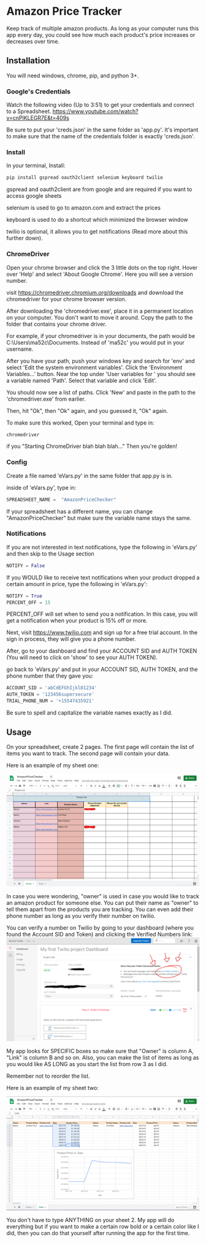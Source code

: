 # Amazon Price Tracker

Keep track of multiple amazon products. As long as your computer runs this app every day, you could see how much each product's price increases or decreases over time.

## Installation

You will need windows, chrome, pip, and python 3+.

### Google's Credentials
Watch the following video (Up to 3:51) to get your credentials and connect to a Spreadsheet. https://www.youtube.com/watch?v=cnPlKLEGR7E&t=409s

Be sure to put your 'creds.json' in the same folder as 'app.py'. It's important to make sure that the name of the credentials folder is exactly 'creds.json'.

### Install
In your terminal, Install:
```bash
pip install gspread oauth2client selenium keyboard twilio
```
gspread and oauth2client are from google and are required if you want to access google sheets

selenium is used to go to amazon.com and extract the prices

keyboard is used to do a shortcut which minimized the browser window

twilio is optional, it allows you to get notifications (Read more about this further down).

### ChromeDriver
Open your chrome browser and click the 3 little dots on the top right. Hover over 'Help' and select 'About Google Chrome'. Here you will see a version number. 

visit https://chromedriver.chromium.org/downloads and download the chromedriver for your chrome browser version.

After downloading the 'chromedriver.exe', place it in a permanent location on your computer. You don't want to move it around. Copy the path to the folder that contains your chrome driver.

For example, if your chromedriver is in your documents, the path would be C:\Users\ma52c\Documents. Instead of 'ma52c' you would put in your username.

After you have your path, push your windows key and search for 'env' and select 'Edit the system environment variables'. Click the 'Environment Variables...' button. Near the top under 'User variables for <Your Username>' you should see a variable named 'Path'. Select that variable and click 'Edit'.

You should now see a list of paths. Click 'New' and paste in the path to the 'chromedriver.exe' from earlier.

Then, hit "Ok", then "Ok" again, and you guessed it, "Ok" again.

To make sure this worked, Open your terminal and type in:
```bash
chromedriver
```

if you "Starting ChromeDriver blah blah blah..." Then you're golden!

### Config
Create a file named 'eVars.py' in the same folder that app.py is in.

inside of 'eVars.py', type in:
```python
SPREADSHEET_NAME =  "AmazonPriceChecker"
```
If your spreadsheet has a different name, you can change "AmazonPriceChecker" but make sure the variable name stays the same.

### Notifications
If you are not interested in text notifications, type the following in 'eVars.py' and then skip to the Usage section
```python
NOTIFY = False
```

If you WOULD like to receive text notifications when your product dropped a certain amount in price, type the following in 'eVars.py':
```python
NOTIFY = True
PERCENT_OFF = 15
```
PERCENT_OFF will set when to send you a notification. In this case, you will get a notification when your product is 15% off or more.

Next, visit https://www.twilio.com and sign up for a free trial account. In the sign in process, they will give you a phone number.

After, go to your dashboard and find your ACCOUNT SID and AUTH TOKEN (You will need to click on 'show' to see your AUTH TOKEN). 

go back to 'eVars.py' and put in your ACCOUNT SID, AUTH TOKEN, and the phone number that they gave you:
```python
ACCOUNT_SID = 'abCdEFGhIjklO1234'
AUTH_TOKEN = '123456supersecure'
TRIAL_PHONE_NUM = '+15547435921'
```
Be sure to spell and capitalize the variable names exactly as I did.

## Usage
On your spreadsheet, create 2 pages. The first page will contain the list of items you want to track. The second page will contain your data.

Here is an example of my sheet one:

![Image of sheet1](Images\spreadsheet1.png)

In case you were wondering, "owner" is used in case you would like to track an amazon product for someone else. You can put their name as "owner" to tell them apart from the products you are tracking. You can even add their phone number as long as you verify their number on twilio.

You can verify a number on Twilio by going to your dashboard (where you found the Account SID and Token) and clicking the Verified Numbers link:
![Image of sheet1](Images\VerifiedNumbers.png)

My app looks for SPECIFIC boxes so make sure that "Owner" is column A, "Link" is column B and so on. Also, you can make the list of items as long as you would like AS LONG as you start the list from row 3 as I did.

Remember not to reorder the list.

Here is an example of my sheet two:

![Image of sheet1](Images\spreadsheet2.png)

You don't have to type ANYTHING on your sheet 2. My app will do everything but if you want to make a certain row bold or a certain color like I did, then you can do that yourself after running the app for the first time.










